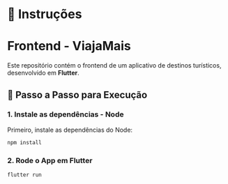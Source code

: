# 📌 Instruções

# Frontend - ViajaMais

Este repositório contém o frontend de um aplicativo de destinos turísticos, desenvolvido em **Flutter**.

## 🚀 Passo a Passo para Execução

### 1. Instale as dependências - Node
Primeiro, instale as dependências do Node:
```bash
npm install
```
### 2. Rode o App em Flutter
```bash
flutter run
```
